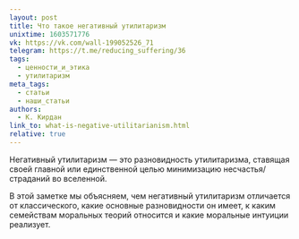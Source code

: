 ```yaml
---
layout: post
title: Что такое негативный утилитаризм
unixtime: 1603571776
vk: https://vk.com/wall-199052526_71
telegram: https://t.me/reducing_suffering/36
tags:
  - ценности_и_этика
  - утилитаризм
meta_tags:
  - статьи
  - наши_статьи
authors:
  - К. Кирдан
link_to: what-is-negative-utilitarianism.html
relative: true
---
```

Негативный утилитаризм — это разновидность утилитаризма, ставящая своей главной или единственной целью минимизацию несчастья/страданий во вселенной.

В этой заметке мы объясняем, чем негативный утилитаризм отличается от классического, какие основные разновидности он имеет, к каким семействам моральных теорий относится и какие моральные интуиции реализует.
